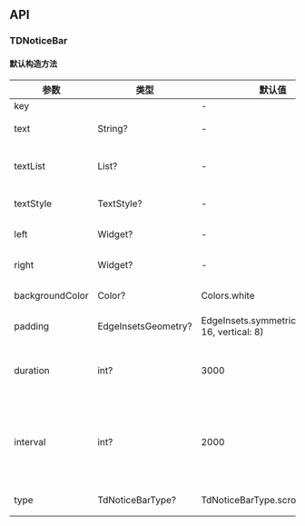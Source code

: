 ## API
### TDNoticeBar
#### 默认构造方法

| 参数 | 类型 | 默认值 | 说明 |
|------------------|---------------------|---------------------------------------------------|--------------|
| key |  | - |  |
| text | String? | - | 显示内容 |
| textList | List<String>? | - | 步进滚动内容 |
| textStyle | TextStyle? | - | 文字样式 |
| left | Widget? | - | 左侧内容 |
| right | Widget? | - | 右侧内容 |
| backgroundColor | Color? | Colors.white | 背景色 |
| padding | EdgeInsetsGeometry? | EdgeInsets.symmetric(horizontal: 16, vertical: 8) | 内边距 |
| duration | int? | 3000 | 滚动周期（毫秒） |
| interval | int? | 2000 | 步进滚动间隔时间（毫秒） |
| type | TdNoticeBarType? | TdNoticeBarType.scroll | 滚动类型 |

